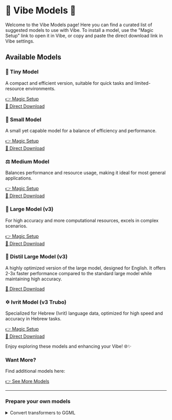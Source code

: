 # 🌟 Vibe Models 🌟

Welcome to the Vibe Models page! Here you can find a curated list of suggested models to use with Vibe. To install a model, use the "Magic Setup" link to open it in Vibe, or copy and paste the direct download link in Vibe settings.

## Available Models

### 🌱 Tiny Model

A compact and efficient version, suitable for quick tasks and limited-resource environments.

[👉 Magic Setup](https://shorturl.at/XSP9R)  
[🔽 Direct Download](https://huggingface.co/ggerganov/whisper.cpp/resolve/main/ggml-tiny.bin?download=true)

### 🌿 Small Model

A small yet capable model for a balance of efficiency and performance.

[👉 Magic Setup](https://shorturl.at/EmJS8)  
[🔽 Direct Download](https://huggingface.co/ggerganov/whisper.cpp/resolve/main/ggml-small.bin?download=true)

### ⚖️ Medium Model

Balances performance and resource usage, making it ideal for most general applications.

[👉 Magic Setup](https://shorturl.at/Ha6br)  
[🔽 Direct Download](https://huggingface.co/ggerganov/whisper.cpp/resolve/main/ggml-medium.bin?download=true)

### 🚀 Large Model (v3)

For high accuracy and more computational resources, excels in complex scenarios.

[👉 Magic Setup](https://tinyurl.com/3cn846h8)  
[🔽 Direct Download](https://huggingface.co/ggerganov/whisper.cpp/resolve/main/ggml-large-v3.bin?download=true)

### 🚀 Distil Large Model (v3)

A highly optimized version of the large model, designed for English. It offers 2-3x faster performance compared to the standard large model while maintaining high accuracy.

[🔽 Direct Download](https://huggingface.co/distil-whisper/distil-large-v3-ggml/resolve/main/ggml-distil-large-v3.bin?download=true)

### ✡️ Ivrit Model (v3 Trubo)

Specialized for Hebrew (Ivrit) language data, optimized for high speed and accuracy in Hebrew tasks.

[👉 Magic Setup](https://tinyurl.com/t9r3tyxk)  
[🔽 Direct Download](https://huggingface.co/ivrit-ai/whisper-large-v3-turbo-ggml/resolve/main/ggml-model.bin?download=true)

Enjoy exploring these models and enhancing your Vibe! 🌐✨

### Want More?

Find additional models here:

[👉 See More Models](https://huggingface.co/ggerganov/whisper.cpp/tree/main)

---

### Prepare your own models

<details>
<summary>Convert transformers to GGML</summary>

```console
# Create folder for the process
mkdir whisper
cd whisper

# Install dependencies
sudo apt-get install git-lfs python3.10-venv
python3 -m venv venv
source venv/bin/activate
pip3 install torch torchvision torchaudio transformers

# Prepare OpenAI repository and whisper.cpp
git clone https://github.com/openai/whisper --depth 1
git clone https://github.com/ggerganov/whisper.cpp --depth 1

# Prepare whisper-tiny for conversion
git clone https://huggingface.co/openai/whisper-tiny --depth 1
cd whisper-tiny
git-lfs pull
cd ..
# Convert safetensors to GGML
python3 ./whisper.cpp/models/convert-h5-to-ggml.py ./whisper-tiny/ ./whisper .
mv ggml-model.bin ggml-tiny.bin

# Optional: quantize model with Q8_0 method (int8)
sudo apt install build-essential make 
cd whisper.cpp
make -j quantize
cd ..
./whisper.cpp/quantize ggml-tiny.bin ggml-tiny.bin-q8_0.bin q8_0

# Optional: upload to hugginface
pip install -U "huggingface_hub[cli]"
huggingface-cli login
huggingface-cli upload thewh1teagle/ggml-tiny ./ggml-tiny.bin
```

</details>
